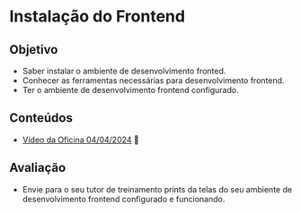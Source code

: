 # Instalação do Frontend

## Objetivo
* Saber instalar o ambiente de desenvolvimento fronted.
* Conhecer as ferramentas necessárias para desenvolvimento frontend.
* Ter o ambiente de desenvolvimento frontend configurado.

## Conteúdos
* [Vídeo da Oficina 04/04/2024]() :construction:

## Avaliação
* Envie para o seu tutor de treinamento prints da telas do seu ambiente de desenvolvimento frontend configurado e funcionando.